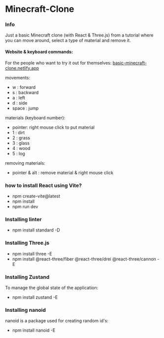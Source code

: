# Minecraft-Clone

### Info

Just a basic Minecraft clone (with React & Three.js) from a tutorial where you can move around, select a type of material and remove it.

#### Website & keyboard commands:

For the people who want to try it out for themselves: [basic-minecraft-clone.netlify.app](https://basic-minecraft-clone.netlify.app/)

movements:

- w : forward
- s : backward
- a : left
- d : side
- space : jump

materials (keyboard number):

- pointer: right mouse click to put material
- 1 : dirt
- 2 : grass
- 3 : glass
- 4 : wood
- 5 : log

removing materials:

- pointer & alt : remove material & right mouse click

### how to install React using Vite?

- npm create-vite@latest
- npm install
- npm run dev

### Installing linter

- npm install standard -D

### Installing Three.js

- npm install three -E
- npm install @react-three/fiber @react-three/drei @react-three/cannon -E

### Installing Zustand

To manage the global state of the application:

- npm install zustand -E

### Installing nanoid

nanoid is a package used for creating random id's:

- npm install nanoid -E
